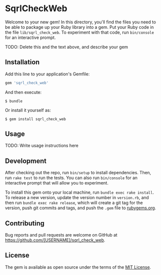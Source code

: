 # SqrlCheckWeb

Welcome to your new gem! In this directory, you'll find the files you need to be able to package up your Ruby library into a gem. Put your Ruby code in the file `lib/sqrl_check_web`. To experiment with that code, run `bin/console` for an interactive prompt.

TODO: Delete this and the text above, and describe your gem

## Installation

Add this line to your application's Gemfile:

```ruby
gem 'sqrl_check_web'
```

And then execute:

    $ bundle

Or install it yourself as:

    $ gem install sqrl_check_web

## Usage

TODO: Write usage instructions here

## Development

After checking out the repo, run `bin/setup` to install dependencies. Then, run `rake test` to run the tests. You can also run `bin/console` for an interactive prompt that will allow you to experiment.

To install this gem onto your local machine, run `bundle exec rake install`. To release a new version, update the version number in `version.rb`, and then run `bundle exec rake release`, which will create a git tag for the version, push git commits and tags, and push the `.gem` file to [rubygems.org](https://rubygems.org).

## Contributing

Bug reports and pull requests are welcome on GitHub at https://github.com/[USERNAME]/sqrl_check_web.


## License

The gem is available as open source under the terms of the [MIT License](http://opensource.org/licenses/MIT).

